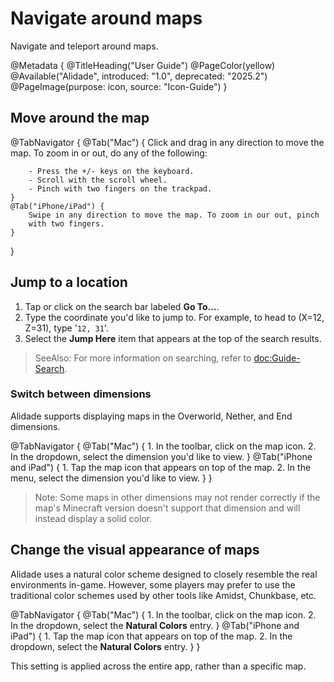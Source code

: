 # Navigate around maps

Navigate and teleport around maps.

@Metadata {
    @TitleHeading("User Guide")
    @PageColor(yellow)
    @Available("Alidade", introduced: "1.0", deprecated: "2025.2")
    @PageImage(purpose: icon, source: "Icon-Guide")
}


## Move around the map

@TabNavigator {
    @Tab("Mac") {
        Click and drag in any direction to move the map. To zoom in or out,
        do any of the following:
        
        - Press the +/- keys on the keyboard.
        - Scroll with the scroll wheel.
        - Pinch with two fingers on the trackpad.
    }
    @Tab("iPhone/iPad") {
        Swipe in any direction to move the map. To zoom in our out, pinch
        with two fingers.
    }
}


## Jump to a location

1. Tap or click on the search bar labeled **Go To...**.
2. Type the coordinate you'd like to jump to. For example, to head to
   (X=12, Z=31), type '`12, 31`'.
3. Select the **Jump Here** item that appears at the top of the search
   results.

> SeeAlso: For more information on searching, refer to <doc:Guide-Search>.

### Switch between dimensions

Alidade supports displaying maps in the Overworld, Nether, and End
dimensions.

@TabNavigator {
    @Tab("Mac") {
        1. In the toolbar, click on the map icon.
        2. In the dropdown, select the dimension you'd like to view.
    }
    @Tab("iPhone and iPad") {
        1. Tap the map icon that appears on top of the map.
        2. In the menu, select the dimension you'd like to view.
    }
}

> Note: Some maps in other dimensions may not render correctly if the map's
> Minecraft version doesn't support that dimension and will instead
> display a solid color.

## Change the visual appearance of maps

Alidade uses a natural color scheme designed to closely resemble the real
environments in-game. However, some players may prefer to use the
traditional color schemes used by other tools like Amidst, Chunkbase, etc.

@TabNavigator {
    @Tab("Mac") {
        1. In the toolbar, click on the map icon.
        2. In the dropdown, select the **Natural Colors** entry.
    }
    @Tab("iPhone and iPad") {
        1. Tap the map icon that appears on top of the map.
        2. In the dropdown, select the **Natural Colors** entry.
    }
}

This setting is applied across the entire app, rather than a specific map.
